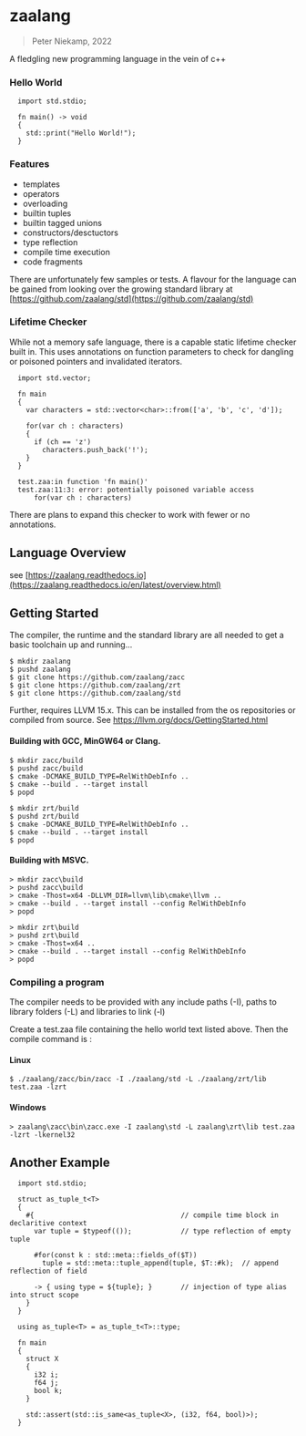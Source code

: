 # zaalang
> Peter Niekamp, 2022

A fledgling new programming language in the vein of c++

### Hello World
```
  import std.stdio;
  
  fn main() -> void
  {
    std::print("Hello World!");
  }
```

### Features

  * templates
  * operators
  * overloading
  * builtin tuples
  * builtin tagged unions
  * constructors/desctuctors
  * type reflection
  * compile time execution
  * code fragments

There are unfortunately few samples or tests. A flavour for the language can be gained from looking over the growing standard library at [https://github.com/zaalang/std](https://github.com/zaalang/std)  

### Lifetime Checker
While not a memory safe language, there is a capable static lifetime checker built in. This uses annotations on function parameters to check for dangling or  poisoned pointers and invalidated iterators.

```
  import std.vector;

  fn main
  {
    var characters = std::vector<char>::from(['a', 'b', 'c', 'd']);

    for(var ch : characters)
    {
      if (ch == 'z')
        characters.push_back('!');
    }
  }
 
  test.zaa:in function 'fn main()'
  test.zaa:11:3: error: potentially poisoned variable access
      for(var ch : characters)               
```

There are plans to expand this checker to work with fewer or no annotations.

## Language Overview
see [https://zaalang.readthedocs.io](https://zaalang.readthedocs.io/en/latest/overview.html)

## Getting Started
The compiler, the runtime and the standard library are all needed to get a basic toolchain up and running...
```
$ mkdir zaalang
$ pushd zaalang
$ git clone https://github.com/zaalang/zacc
$ git clone https://github.com/zaalang/zrt
$ git clone https://github.com/zaalang/std
```

Further, requires LLVM 15.x. This can be installed from the os repositories or compiled from source. See https://llvm.org/docs/GettingStarted.html

#### Building with GCC, MinGW64 or Clang.
```
$ mkdir zacc/build
$ pushd zacc/build
$ cmake -DCMAKE_BUILD_TYPE=RelWithDebInfo ..
$ cmake --build . --target install
$ popd
```
```
$ mkdir zrt/build
$ pushd zrt/build
$ cmake -DCMAKE_BUILD_TYPE=RelWithDebInfo ..
$ cmake --build . --target install
$ popd
```

#### Building with MSVC.
```
> mkdir zacc\build
> pushd zacc\build
> cmake -Thost=x64 -DLLVM_DIR=llvm\lib\cmake\llvm ..
> cmake --build . --target install --config RelWithDebInfo
> popd
```
```
> mkdir zrt\build
> pushd zrt\build
> cmake -Thost=x64 ..
> cmake --build . --target install --config RelWithDebInfo
> popd
```

### Compiling a program
The compiler needs to be provided with any include paths (-I), paths to library folders (-L) and libraries to link (-l)

Create a test.zaa file containing the hello world text listed above. Then the compile command is :

#### Linux
```
$ ./zaalang/zacc/bin/zacc -I ./zaalang/std -L ./zaalang/zrt/lib test.zaa -lzrt
```

#### Windows
```
> zaalang\zacc\bin\zacc.exe -I zaalang\std -L zaalang\zrt\lib test.zaa -lzrt -lkernel32
```

## Another Example

```
  import std.stdio;
  
  struct as_tuple_t<T>
  {
    #{                                    // compile time block in declaritive context
      var tuple = $typeof(());            // type reflection of empty tuple
  
      #for(const k : std::meta::fields_of($T))
        tuple = std::meta::tuple_append(tuple, $T::#k);  // append reflection of field
  
      -> { using type = ${tuple}; }       // injection of type alias into struct scope
    }
  }
  
  using as_tuple<T> = as_tuple_t<T>::type;
  
  fn main
  {
    struct X
    {
      i32 i;
      f64 j;
      bool k;
    }
  
    std::assert(std::is_same<as_tuple<X>, (i32, f64, bool)>);
  }
```
